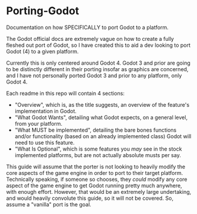 # Porting-Godot
Documentation on how SPECIFICALLY to port Godot to a platform.

The Godot official docs are extremely vague on how to create a fully fleshed out port of Godot, so I have created this to aid a dev looking to port Godot (4) to a given platform.

Currently this is only centered around Godot 4. Godot 3 and prior are going to be distinctly different in their porting insofar as graphics are concerned, and I have not personally ported Godot 3 and prior to any platform, only Godot 4. 

Each readme in this repo will contain 4 sections: 
* "Overview", which is, as the title suggests, an overview of the feature's implementation in Godot. 
* "What Godot Wants", detailing what Godot expects, on a general level, from your platform.
* "What MUST be implemented", detailing the bare bones functions and/or functionality (based on an already implemented class) Godot will need to use this feature.
* "What Is Optional", which is some features you *may* see in the stock implemented platforms, but are not actually absolute musts per say.

This guide will assume that the porter is not looking to heavily modify the core aspects of the game engine in order to port to their target platform. Technically speaking, if someone so chooses, they *could* modify any core aspect of the game engine to get Godot running pretty much anywhere, with enough effort. However, that would be an extremely large undertaking, and would heavily convolute this guide, so it will not be covered. So, assume a "vanilla" port is the goal.


